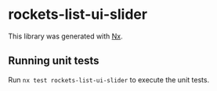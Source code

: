 # rockets-list-ui-slider

This library was generated with [Nx](https://nx.dev).

## Running unit tests

Run `nx test rockets-list-ui-slider` to execute the unit tests.
